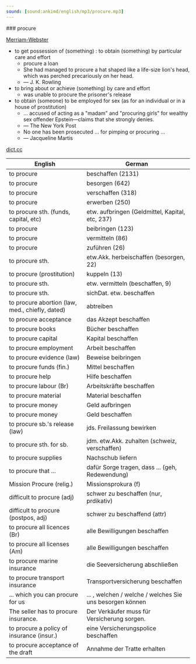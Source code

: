 ```yaml
---
sound: [sound:ankimd/english/mp3/procure.mp3]
---
```


\### procure

[Merriam-Webster](https://www.merriam-webster.com/dictionary/procure)

- to get possession of (something) : to obtain (something) by particular care and effort
    - procure a loan
    - She had managed to procure a hat shaped like a life-size lion's head, which was perched precariously on her head.
    - — J. K. Rowling
- to bring about or achieve (something) by care and effort
    - was unable to procure the prisoner's release
- to obtain (someone) to be employed for sex (as for an individual or in a house of prostitution)
    - … accused of acting as a "madam" and "procuring girls" for wealthy sex offender Epstein—claims that she strongly denies.
    - — The New York Post
    - No one has been prosecuted … for pimping or procuring …
    - — Jacqueline Martis

[dict.cc](https://www.dict.cc/procure)

| English        | German       |
| -------------- | ------------ |
| to procure | beschaffen (2131) |
| to procure | besorgen (642) |
| to procure | verschaffen (318) |
| to procure | erwerben (250) |
| to procure sth. (funds, capital, etc) | etw. aufbringen (Geldmittel, Kapital, etc, 237) |
| to procure | beibringen (123) |
| to procure | vermitteln (86) |
| to procure | zuführen (26) |
| to procure sth. | etw.Akk. herbeischaffen (besorgen, 22) |
| to procure (prostitution) | kuppeln (13) |
| to procure sth. | etw. vermitteln (beschaffen, 9) |
| to procure sth. | sichDat. etw. beschaffen |
| to procure abortion (law, med., chiefly, dated) | abtreiben |
| to procure acceptance | das Akzept beschaffen |
| to procure books | Bücher beschaffen |
| to procure capital | Kapital beschaffen |
| to procure employment | Arbeit beschaffen |
| to procure evidence (law) | Beweise beibringen |
| to procure funds (fin.) | Mittel beschaffen |
| to procure help | Hilfe beschaffen |
| to procure labour (Br) | Arbeitskräfte beschaffen |
| to procure material | Material beschaffen |
| to procure money | Geld aufbringen |
| to procure money | Geld beschaffen |
| to procure sb.'s release (law) | jds. Freilassung bewirken |
| to procure sth. for sb. | jdm. etw.Akk. zuhalten (schweiz, verschaffen) |
| to procure supplies | Nachschub liefern |
| to procure that ... | dafür Sorge tragen, dass ... (geh, Redewendung) |
| Mission Procure (relig.) | Missionsprokura (f) |
| difficult to procure (adj) | schwer zu beschaffen (nur, prdikativ) |
| difficult to procure (postpos, adj) | schwer zu beschaffend (attr) |
| to procure all licences (Br) | alle Bewilligungen beschaffen |
| to procure all licenses (Am) | alle Bewilligungen beschaffen |
| to procure marine insurance | die Seeversicherung abschließen |
| to procure transport insurance | Transportversicherung beschaffen |
| ... which you can procure for us | ... , welchen / welche / welches Sie uns besorgen können |
| The seller has to procure insurance. | Der Verkäufer muss für Versicherung sorgen. |
| to procure a policy of insurance (insur.) | eine Versicherungspolice beschaffen |
| to procure acceptance of the draft | Annahme der Tratte erhalten |
